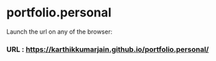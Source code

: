 # portfolio.personal
Launch the url on any of the browser:
### URL : https://karthikkumarjain.github.io/portfolio.personal/
